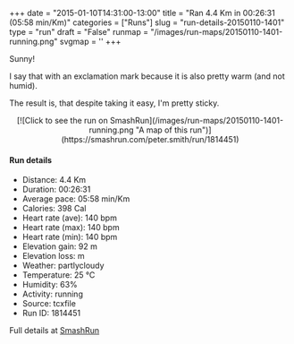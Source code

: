 +++
date = "2015-01-10T14:31:00-13:00"
title = "Ran 4.4 Km in 00:26:31 (05:58 min/Km)"
categories = ["Runs"]
slug = "run-details-20150110-1401"
type = "run"
draft = "False"
runmap = "/images/run-maps/20150110-1401-running.png"
svgmap = '<polyline points="11 31, 24 34, 43 45, 60 49, 68 67, 81 69, 85 64, 94 59, 98 51, 94 41, 98 38, 100 32, 91 36, 89 37, 79 37, 72 40, 69 43, 67 50, 63 54, 59 50, 42 46, 23 34, 17 40, 12 48, 2 46, 0 50">'
+++

Sunny!

I say that with an exclamation mark because it is also pretty warm (and not humid). 

The result is, that despite taking it easy, I'm pretty sticky. 



<!--more-->

<center>
[![Click to see the run on SmashRun](/images/run-maps/20150110-1401-running.png "A map of this run")](https://smashrun.com/peter.smith/run/1814451)
</center>

#### Run details

* Distance: 4.4 Km
* Duration: 00:26:31
* Average pace: 05:58 min/Km
* Calories: 398 Cal
* Heart rate (ave): 140 bpm
* Heart rate (max): 140 bpm
* Heart rate (min): 140 bpm
* Elevation gain: 92 m
* Elevation loss:  m
* Weather: partlycloudy
* Temperature: 25 &deg;C
* Humidity: 63%
* Activity: running
* Source: tcxfile
* Run ID: 1814451

Full details at [SmashRun](https://smashrun.com/peter.smith/run/1814451)